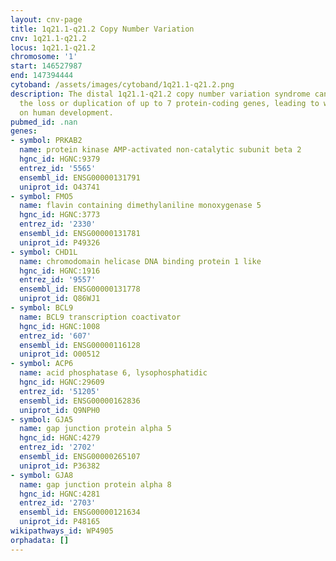```yaml
---
layout: cnv-page
title: 1q21.1-q21.2 Copy Number Variation
cnv: 1q21.1-q21.2
locus: 1q21.1-q21.2
chromosome: '1'
start: 146527987
end: 147394444
cytoband: /assets/images/cytoband/1q21.1-q21.2.png
description: The distal 1q21.1-q21.2 copy number variation syndrome can result in
  the loss or duplication of up to 7 protein-coding genes, leading to widespread effects
  on human development.
pubmed_id: .nan
genes:
- symbol: PRKAB2
  name: protein kinase AMP-activated non-catalytic subunit beta 2
  hgnc_id: HGNC:9379
  entrez_id: '5565'
  ensembl_id: ENSG00000131791
  uniprot_id: O43741
- symbol: FMO5
  name: flavin containing dimethylaniline monoxygenase 5
  hgnc_id: HGNC:3773
  entrez_id: '2330'
  ensembl_id: ENSG00000131781
  uniprot_id: P49326
- symbol: CHD1L
  name: chromodomain helicase DNA binding protein 1 like
  hgnc_id: HGNC:1916
  entrez_id: '9557'
  ensembl_id: ENSG00000131778
  uniprot_id: Q86WJ1
- symbol: BCL9
  name: BCL9 transcription coactivator
  hgnc_id: HGNC:1008
  entrez_id: '607'
  ensembl_id: ENSG00000116128
  uniprot_id: O00512
- symbol: ACP6
  name: acid phosphatase 6, lysophosphatidic
  hgnc_id: HGNC:29609
  entrez_id: '51205'
  ensembl_id: ENSG00000162836
  uniprot_id: Q9NPH0
- symbol: GJA5
  name: gap junction protein alpha 5
  hgnc_id: HGNC:4279
  entrez_id: '2702'
  ensembl_id: ENSG00000265107
  uniprot_id: P36382
- symbol: GJA8
  name: gap junction protein alpha 8
  hgnc_id: HGNC:4281
  entrez_id: '2703'
  ensembl_id: ENSG00000121634
  uniprot_id: P48165
wikipathways_id: WP4905
orphadata: []
---
```


